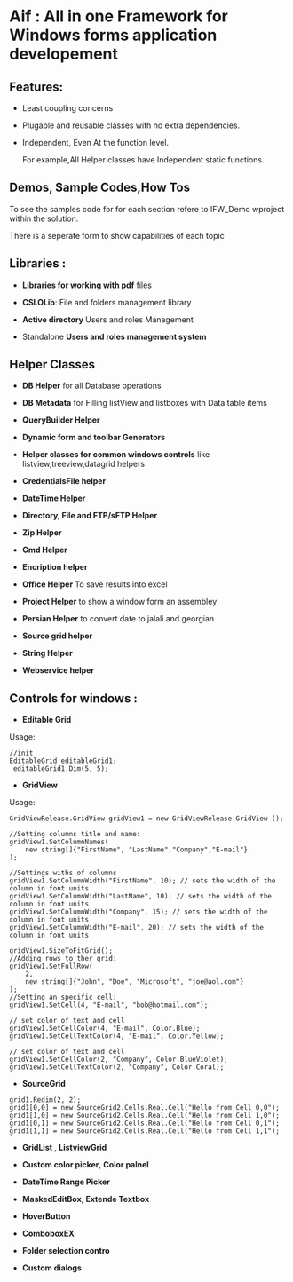 # Aif : All in one Framework for Windows forms application developement

## Features:
- Least coupling concerns 

- Plugable and reusable classes with no extra dependencies.

- Independent, Even At the function level. 
  
  For example,All Helper classes have Independent static functions.

## Demos, Sample Codes,How Tos

To see the samples code for for each section refere to IFW_Demo wproject within the solution.

There is a seperate form to show capabilities of each topic

## Libraries :

- **Libraries for working with pdf** files 

- **CSLOLib**: File and folders management library

- **Active directory** Users and roles Management

- Standalone **Users and roles management system**

## Helper Classes

- **DB Helper** for all Database operations

- **DB Metadata** for Filling listView and listboxes with Data table items

- **QueryBuilder Helper**

- **Dynamic form and toolbar Generators**

- **Helper classes for common windows controls** like listview,treeview,datagrid helpers

- **CredentialsFile helper**

- **DateTime Helper**

- **Directory, File and FTP/sFTP Helper**

-  **Zip Helper**

- **Cmd Helper**

- **Encription helper**

- **Office Helper** To save results into excel

- **Project Helper** to show a window form an assembley

- **Persian Helper** to convert date to jalali and georgian

- **Source grid helper**

- **String Helper**

- **Webservice helper**

## Controls for windows  :

- **Editable Grid** 

Usage:
```
//init
EditableGrid editableGrid1;
 editableGrid1.Dim(5, 5);
```

- **GridView**

Usage:
```
GridViewRelease.GridView gridView1 = new GridViewRelease.GridView (); 

//Setting columns title and name:
gridView1.SetColumnNames(
	new string[]{"FirstName", "LastName","Company","E-mail"}
);

//Settings withs of columns
gridView1.SetColumnWidth("FirstName", 10); // sets the width of the column in font units
gridView1.SetColumnWidth("LastName", 10); // sets the width of the column in font units
gridView1.SetColumnWidth("Company", 15); // sets the width of the column in font units
gridView1.SetColumnWidth("E-mail", 20); // sets the width of the column in font units

gridView1.SizeToFitGrid();
//Adding rows to ther grid:
gridView1.SetFullRow(
	2,
	new string[]{"John", "Doe", "Microsoft", "joe@aol.com"}
);
//Setting an specific cell:
gridView1.SetCell(4, "E-mail", "bob@hotmail.com");

// set color of text and cell
gridView1.SetCellColor(4, "E-mail", Color.Blue);
gridView1.SetCellTextColor(4, "E-mail", Color.Yellow);

// set color of text and cell
gridView1.SetCellColor(2, "Company", Color.BlueViolet);
gridView1.SetCellTextColor(2, "Company", Color.Coral);
```

- **SourceGrid**
```
grid1.Redim(2, 2);
grid1[0,0] = new SourceGrid2.Cells.Real.Cell("Hello from Cell 0,0");
grid1[1,0] = new SourceGrid2.Cells.Real.Cell("Hello from Cell 1,0");
grid1[0,1] = new SourceGrid2.Cells.Real.Cell("Hello from Cell 0,1");
grid1[1,1] = new SourceGrid2.Cells.Real.Cell("Hello from Cell 1,1");
```

- **GridList** , **ListviewGrid**

- **Custom color picker**, **Color palnel**

- **DateTime Range Picker**

- **MaskedEditBox**, **Extende Textbox**

- **HoverButton**

- **ComboboxEX**

- **Folder selection contro**

- **Custom dialogs**
